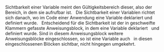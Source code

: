 Sichtbarkeit einer Variable meint den Gültigkeitsbereich dieser, also der Bereich, in dem sie aufrufbar ist.
 
Die Sichtbarkeit einer Variablen richtet sich danach, wo im Code einer Anwendung eine Variable deklariert und definiert wurde.
 
Entscheidend für die Sichtbarkeit ist der in geschweifte Klammern gefasste Anweisungsblock, in dem eine Variable deklariert
 
und definiert wurde. Sind in diesem Anweisungsblock weitere Anweisungsblöcke eingeschlossen, so ist eine Variable auch
 
in diesen eingeschlossenen Blöcken sichtbar, nicht hingegen umgekehrt.

